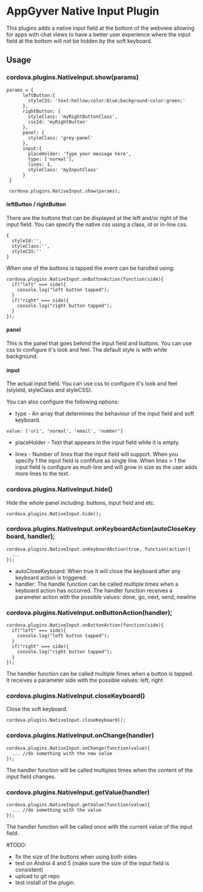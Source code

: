 # AppGyver Native Input Plugin

This plugins adds a native input field at the bottom of the webview allowing for apps with chat views to have a better user experience where the input field at the bottom will not be hidden by the soft keyboard.

## Usage
### cordova.plugins.NativeInput.show(params)

```
params = {
      leftButton:{
        styleCSS: 'text:hellow;color:blue;background-color:green;'
      },
      rightButton: {
        styleClass: 'myRightButtonClass',
        cssId: 'myRightButton'
      },
      panel: {
        styleClass: 'grey-panel'
      },
      input:{
        placeHolder: 'Type your message here',
        type: ['normal'],
        lines: 1,
        styleClass: 'myInputClass'
      }
 }

 cordova.plugins.NativeInput.show(params);
```

#### leftButton / rightButton
There are the buttons that can be displayed at the left and/or right of the input field.
You can specify the native css using a class, id or in-line css.
```
{
  styleId:'',
  styleClass:'',
  styleCSS:''
}
```
When one of the buttons is tapped the event can be handled using:

```
cordova.plugins.NativeInput.onButtonAction(function(side){
  if("left" === side){
    console.log("left button tapped");
  }
  if("right" === side){
    console.log("right button tapped");
  }
});
```

#### panel
This is the panel that goes behind the input field and buttons.
You can use css to configure it's look and feel.
The default style is with white background.


#### input
The actual input field.
You can use css to configure it's look and feel (styleId, styleClass and styleCSS).

You can also configure the following options:

* type - An array that determines the behaviour of the input field and soft keyboard.

```
value: ['uri', 'normal', 'email', 'number']
```

* placeHolder - Text that appears in the input field while it is empty.

* lines - Number of lines that the input field will support. When you specify 1 the input field is confifure as single line.
When lines > 1 the input field is configure as mult-line and will grow in size as the user adds more lines to the text.

### cordova.plugins.NativeInput.hide()
Hide the whole panel including: buttons, input field and etc.
```
cordova.plugins.NativeInput.hide();
```

### cordova.plugins.NativeInput.onKeyboardAction(autoCloseKeyboard, handler);
```
cordova.plugins.NativeInput.onKeyboardAction(true, function(action){
  ...
});

```
* autoCloseKeyboard: When true it will close the keyboard after any keyboard action is triggered.
* handler: The handle function can be called multiple times when a keyboard action has occurred.
The handler function receives a parameter action with the possible values: done, go, next, send, newline

### cordova.plugins.NativeInput.onButtonAction(handler);
```
cordova.plugins.NativeInput.onButtonAction(function(side){
  if("left" === side){
    console.log("left button tapped");
  }
  if("right" === side){
    console.log("right button tapped");
  }
});
```

The handler function can be called multiple fimes when a button is tapped. It receives a parameter side with the possible values: left, right

### cordova.plugins.NativeInput.closeKeyboard()
Close the soft keyboard.
```
cordova.plugins.NativeInput.closeKeyboard();
```

### cordova.plugins.NativeInput.onChange(handler)
```
cordova.plugins.NativeInput.onChange(function(value){
  ... //do something with the new value
});
```
The handler function will be called multiples times when the content of the input field changes.

### cordova.plugins.NativeInput.getValue(handler)
```
cordova.plugins.NativeInput.getValue(function(value){
  ... //do something with the value
});
```
The handler function will be called once with the current value of the input field.


#TODO:
 - fix the size of the buttons when using both sides
 - test on Androi 4 and 5 (make sure the size of the input field is consistent)
 - upload to git repo
 - test install of the plugin.
